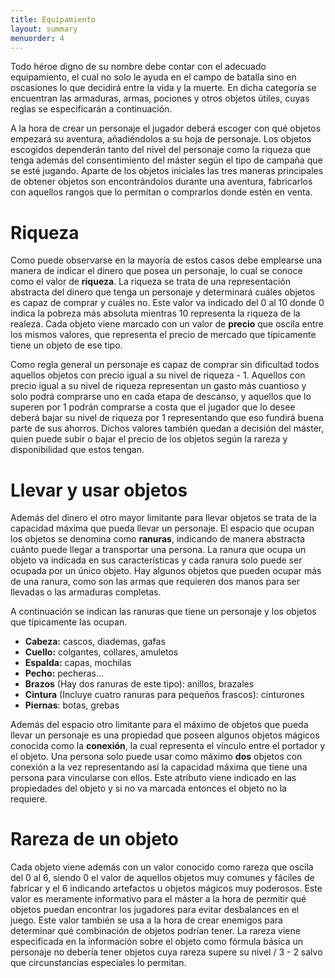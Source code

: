 ```yaml
---
title: Equipamiento
layout: summary
menuorder: 4
---
```


Todo héroe digno de su nombre debe contar con el adecuado equipamiento, el cual no solo le ayuda en el campo de batalla sino en oscasiones lo que decidirá entre la vida y la muerte. En dicha categoría se encuentran las armaduras, armas, pociones y otros objetos útiles, cuyas reglas se especificarán a continuación. 

A la hora de crear un personaje el jugador deberá escoger con qué objetos empezará su aventura, añadiéndolos a su hoja de personaje. Los objetos escogidos dependerán tanto del nivel del personaje como la riqueza que tenga además del consentimiento del máster según el tipo de campaña que se esté jugando. Aparte de los objetos iniciales las tres maneras principales de obtener objetos son encontrándolos durante una aventura, fabricarlos con aquellos rangos que lo permitan o comprarlos donde estén en venta. 

# Riqueza

Como puede observarse en la mayoría de estos casos debe emplearse una manera de indicar el dinero que posea un personaje, lo cual se conoce como el valor de **riqueza**. La riqueza se trata de una representación abstracta del dinero que tenga un personaje y determinará cuáles objetos es capaz de comprar y cuáles no. Este valor va indicado del 0 al 10 donde 0 indica la pobreza más absoluta mientras 10 representa la riqueza de la realeza. Cada objeto viene marcado con un valor de **precio** que oscila entre los mismos valores, que representa el precio de mercado que típicamente tiene un objeto de ese tipo.

Como regla general un personaje es capaz de comprar sin dificultad todos aquellos objetos con precio igual a su nivel de riqueza - 1. Aquellos con precio igual a su nivel de riqueza representan un gasto más cuantioso y solo podrá comprarse uno en cada etapa de descanso, y aquellos que lo superen por 1 podrán comprarse a costa que el jugador que lo desee deberá bajar su nivel de riqueza por 1 representando que eso fundirá buena parte de sus ahorros. Dichos valores también quedan a decisión del máster, quien puede subir o bajar el precio de los objetos según la rareza y disponibilidad que estos tengan. 

# Llevar y usar objetos

Además del dinero el otro mayor limitante para llevar objetos se trata de la capacidad máxima que pueda llevar un personaje. El espacio que ocupan los objetos se denomina como **ranuras**, indicando de manera abstracta cuánto puede llegar a transportar una persona. La ranura que ocupa un objeto va indicada en sus características y cada ranura solo puede ser ocupada por un único objeto. Hay algunos objetos que pueden ocupar más de una ranura, como son las armas que requieren dos manos para ser llevadas o las armaduras completas. 

A continuación se indican las ranuras que tiene un personaje y los objetos que típicamente las ocupan.

- **Cabeza:** cascos, diademas, gafas
- **Cuello:** colgantes, collares, amuletos
- **Espalda:** capas, mochilas
- **Pecho:** pecheras...
- **Brazos** (Hay dos ranuras de este tipo): anillos, brazales
- **Cintura** (Incluye cuatro ranuras para pequeños frascos): cinturones
- **Piernas**: botas, grebas

Además del espacio otro limitante para el máximo de objetos que pueda llevar un personaje es una propiedad que poseen algunos objetos mágicos conocida como la **conexión**, la cual representa el vínculo entre el portador y el objeto. Una persona solo puede usar como máximo **dos** objetos con conexión a la vez representando así la capacidad máxima que tiene una persona para vincularse con ellos. Este atributo viene indicado en las propiedades del objeto y si no va marcada entonces el objeto no la requiere.

# Rareza de un objeto

Cada objeto viene además con un valor conocido como rareza que oscila del 0 al 6, siendo 0 el valor de aquellos objetos muy comunes y fáciles de fabricar y el 6 indicando artefactos u objetos mágicos muy poderosos. Este valor es meramente informativo para el máster a la hora de permitir qué objetos puedan encontrar los jugadores para evitar desbalances en el juego. Este valor también se usa a la hora de crear enemigos para determinar qué combinación de objetos podrían tener. La rareza viene especificada en la información sobre el objeto como fórmula básica un personaje no debería tener objetos cuya rareza supere su nivel / 3 - 2 salvo que circunstancias especiales lo permitan.
